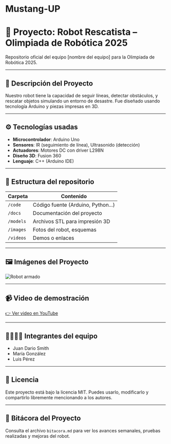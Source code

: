 # Mustang-UP
# 🤖 Proyecto: Robot Rescatista – Olimpiada de Robótica 2025

Repositorio oficial del equipo [nombre del equipo] para la Olimpiada de Robótica 2025.

---

## 🚩 Descripción del Proyecto

Nuestro robot tiene la capacidad de seguir líneas, detectar obstáculos, y rescatar objetos simulando un entorno de desastre. Fue diseñado usando tecnología Arduino y piezas impresas en 3D.

---

## ⚙️ Tecnologías usadas

- **Microcontrolador**: Arduino Uno
- **Sensores**: IR (seguimiento de línea), Ultrasonido (detección)
- **Actuadores**: Motores DC con driver L298N
- **Diseño 3D**: Fusion 360
- **Lenguaje**: C++ (Arduino IDE)

---

## 📂 Estructura del repositorio

| Carpeta      | Contenido                           |
|--------------|-------------------------------------|
| `/code`      | Código fuente (Arduino, Python...)  |
| `/docs`      | Documentación del proyecto          |
| `/models`    | Archivos STL para impresión 3D      |
| `/images`    | Fotos del robot, esquemas           |
| `/videos`    | Demos o enlaces                     |

---

## 🖼️ Imágenes del Proyecto

![Robot armado](images/robot-armado.jpg)

---

## 📹 Video de demostración

[👉 Ver video en YouTube](https://youtu.be/coloca-tu-enlace)

---

## 👨‍👩‍👧‍👦 Integrantes del equipo

- Juan Dario Smith
- María González
- Luis Pérez

---

## 📑 Licencia

Este proyecto está bajo la licencia MIT. Puedes usarlo, modificarlo y compartirlo libremente mencionando a los autores.

---

## 📓 Bitácora del Proyecto

Consulta el archivo `bitacora.md` para ver los avances semanales, pruebas realizadas y mejoras del robot.


